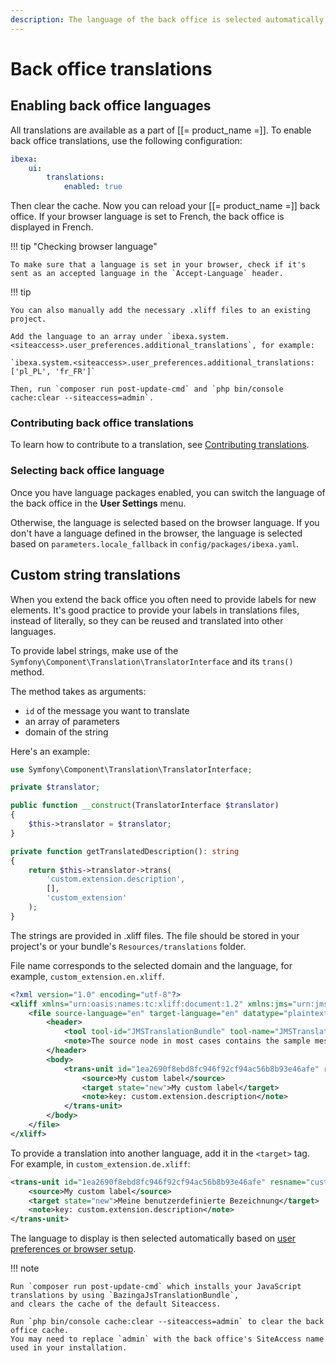 ```yaml
---
description: The language of the back office is selected automatically based on browser language, or you can choose it manually in user settings.
---
```


# Back office translations

## Enabling back office languages

All translations are available as a part of [[= product_name =]].
To enable back office translations, use the following configuration:

``` yaml
ibexa:
    ui:
        translations:
            enabled: true
```

Then clear the cache. Now you can reload your [[= product_name =]] back office.
If your browser language is set to French, the back office is displayed in French.

!!! tip "Checking browser language"

    To make sure that a language is set in your browser, check if it's sent as an accepted language in the `Accept-Language` header.

!!! tip

    You can also manually add the necessary .xliff files to an existing project.

    Add the language to an array under `ibexa.system.<siteaccess>.user_preferences.additional_translations`, for example:

    `ibexa.system.<siteaccess>.user_preferences.additional_translations: ['pl_PL', 'fr_FR']`

    Then, run `composer run post-update-cmd` and `php bin/console cache:clear --siteaccess=admin`.

### Contributing back office translations

To learn how to contribute to a translation, see [Contributing translations](contribute_translations.md).

### Selecting back office language

Once you have language packages enabled, you can switch the language of the back office in the **User Settings** menu.

Otherwise, the language is selected based on the browser language.
If you don't have a language defined in the browser, the language is selected based on `parameters.locale_fallback` in `config/packages/ibexa.yaml`.

## Custom string translations

When you extend the back office you often need to provide labels for new elements.
It's good practice to provide your labels in translations files, instead of literally, so they can be reused and translated into other languages.

To provide label strings, make use of the `Symfony\Component\Translation\TranslatorInterface` and its `trans()` method.

The method takes as arguments:

- `id` of the message you want to translate
- an array of parameters
- domain of the string

Here's an example:
``` php hl_lines="13 14 15"
use Symfony\Component\Translation\TranslatorInterface;

private $translator;

public function __construct(TranslatorInterface $translator)
{
    $this->translator = $translator;
}

private function getTranslatedDescription(): string
{
    return $this->translator->trans(
        'custom.extension.description',
        [],
        'custom_extension'
    );
}
```

The strings are provided in .xliff files.
The file should be stored in your project's or your bundle's `Resources/translations` folder.

File name corresponds to the selected domain and the language, for example, `custom_extension.en.xliff`.

``` xml
<?xml version="1.0" encoding="utf-8"?>
<xliff xmlns="urn:oasis:names:tc:xliff:document:1.2" xmlns:jms="urn:jms:translation" version="1.2">
    <file source-language="en" target-language="en" datatype="plaintext" original="not.available">
        <header>
            <tool tool-id="JMSTranslationBundle" tool-name="JMSTranslationBundle" tool-version="1.1.0-DEV"/>
            <note>The source node in most cases contains the sample message as written by the developer. If it looks like a dot-delimitted string such as "form.label.firstname", then the developer has not provided a default message.</note>
        </header>
        <body>
            <trans-unit id="1ea2690f8ebd8fc946f92cf94ac56b8b93e46afe" resname="custom.extension.description">
                <source>My custom label</source>
                <target state="new">My custom label</target>
                <note>key: custom.extension.description</note>
            </trans-unit>
        </body>
    </file>
</xliff>
```

To provide a translation into another language, add it in the `<target>` tag.
For example, in `custom_extension.de.xliff`:

``` xml
<trans-unit id="1ea2690f8ebd8fc946f92cf94ac56b8b93e46afe" resname="custom.extension.description">
    <source>My custom label</source>
    <target state="new">Meine benutzerdefinierte Bezeichnung</target>
    <note>key: custom.extension.description</note>
</trans-unit>
```

The language to display is then selected automatically based on [user preferences or browser setup](#selecting-back-office-language).

!!! note

    Run `composer run post-update-cmd` which installs your JavaScript translations by using `BazingaJsTranslationBundle`,
    and clears the cache of the default Siteaccess.

    Run `php bin/console cache:clear --siteaccess=admin` to clear the back office cache.
    You may need to replace `admin` with the back office's SiteAccess name used in your installation.
